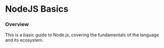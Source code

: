 NodeJS Basics
================
### Overview
This is a basic guide to Node.js, covering the fundamentals of the language and its ecosystem.
